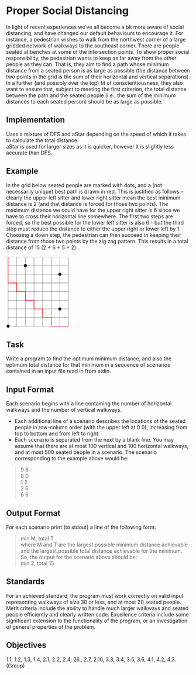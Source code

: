 # Proper Social Distancing
In light of recent experiences we’ve all become a bit more aware of social distancing,
and have changed our default behaviours to encourage it. For instance, a pedestrian
wishes to walk from the northwest corner of a large gridded network of walkways to
the southeast corner. There are people seated at benches at some of the intersection
points. To show proper social responsibility, the pedestrian wants to keep as far away
from the other people as they can. That is, they aim to find a path whose minimum
distance from a seated person is as large as possible (the distance between two points
in the grid is the sum of their horizontal and vertical separations).
In a further (and possibly over the top) fit of conscientiousness, they also want to ensure
that, subject to meeting the first criterion, the total distance between the path and the
seated people (i.e., the sum of the minimum distances to each seated person) should be
as large as possible.
## Implementation
Uses a mixture of DFS and aStar depending on the speed of which it takes to calculate the total distance.<br>
aStar is used for larger sizes as it is quicker, however it is slightly less accurate than DFS.
## Example
In the grid below seated people are marked with dots, and a (not necessarily unique)
best path is drawn in red. This is justified as follows – clearly the upper left sitter and
lower right sitter mean the best minimum distance is 2 (and that distance is forced for
those two points). The maximum distance we could have for the upper right sitter is 6
since we have to cross their horizontal line somewhere. The first two steps are forced,
so the best possible for the lower left sitter is also 6 - but the third step must reduce
the distance to either the upper right or lower left by 1. Choosing a down step, the
pedestrian can then succeed in keeping their distance from those two points by the zig
zag pattern. This results in a total distance of 15 (2 + 6 + 5 + 2).

![Example Image](exampleimage.png)

## Task
Write a program to find the optimum minimum distance, and also the optimum total
distance for that minimum in a sequence of scenarios contained in an input file read in
from stdin.

## Input Format
Each scenario begins with a line containing the number of horizontal walkways
and the number of vertical walkways.
- Each additional line of a scenario describes the locations of the seated people in
row-column order (with the upper left at 0 0), increasing from top to bottom and
from left to right.
- Each scenario is separated from the next by a blank line.
You may assume that there are at most 100 vertical and 100 horizontal walkways, and
at most 500 seated people in a scenario.
The scenario corresponding to the example above would be:
> 9 8<br>
> 8 0<br>
> 1 2<br>
> 2 6<br>
> 6 6<br>

## Output Format
For each scenario print (to stdout) a line of the following form:<br>
> min M, total T<br>
where M and T are the largest possible minimum distance achievable and the largest
possible total distance achievable for the minimum. So, the output for the scenario
above should be:<br>
> min 2, total 15<br>

## Standards
For an achieved standard, the program must work correctly on valid input representing
walkways of size 30 or less, and at most 20 seated people.
Merit criteria include the ability to handle much larger walkways and seated people
efficiently and clearly written code.
Excellence criteria include some significant extension to the functionality of the program, or an investigation of general properties of the problem.

## Objectives
1.1, 1.2, 1.3, 1.4, 2.1, 2.2, 2.4, 26., 2.7, 2.10, 3.3, 3.4, 3.5, 3.6, 4.1, 4.2, 4.3.
(Group)